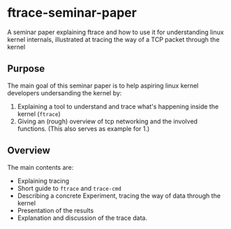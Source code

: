 # ftrace-seminar-paper
A seminar paper explaining ftrace and how to use it for understanding linux kernel internals, illustrated at tracing the way of a TCP packet through the kernel

## Purpose
The main goal of this seminar paper is to help aspiring linux kernel developers undersanding the kernel by:
  1. Explaining a tool to understand and trace what's happening inside the kernel (```ftrace```)
  2. Giving an (rough) overview of tcp networking and the involved functions. (This also serves as example for 1.)

## Overview
The main contents are:
* Explaining tracing
* Short guide to ```ftrace``` and ```trace-cmd```
* Describing a concrete Experiment, tracing the way of data through the kernel
* Presentation of the results
* Explanation and discussion of the trace data.

